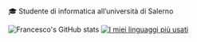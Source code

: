 

🎓 Studente di informatica all’università di Salerno



<!--
**FaiellaFrancesco/FaiellaFrancesco** is a ✨ _special_ ✨ repository because its `README.md` (this file) appears on your GitHub profile.

Here are some ideas to get you started:

- 🔭 I’m currently working on ...
- 🌱 I’m currently learning ...
- 👯 I’m looking to collaborate on ...
- 🤔 I’m looking for help with ...
- 💬 Ask me about ...
- 📫 How to reach me: ...
- 😄 Pronouns: ...
- ⚡ Fun fact: ...
-->


![Francesco's GitHub stats](https://github-readme-stats.vercel.app/api?username=francesco98&show_icons=true&theme=radical)
[![I miei linguaggi più usati](https://github-readme-stats.vercel.app/api/top-langs/?username=tuo-username&langs_count=8&layout=compact)](https://github.com/FaiellaFrancesco) 

